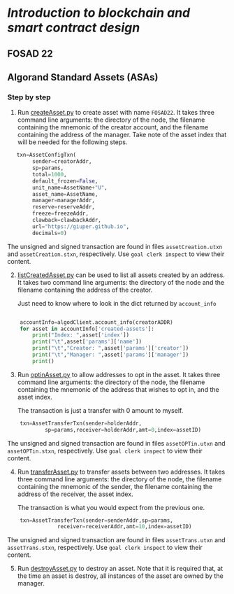 # *Introduction to blockchain and smart contract design*
## FOSAD 22 ##

## Algorand Standard Assets (ASAs) ##

### Step by step  ###

1. Run [createAsset.py](./createAsset.py) to create asset with name ```FOSAD22```.
It takes three command line arguments: the directory of the node, 
the filename containing the mnemonic of the creator account, and
the filename containing the address of the manager.
Take note of the asset index that will be needed for the following steps.

```python
   txn=AssetConfigTxn(
        sender=creatorAddr,
        sp=params,
        total=1000,
        default_frozen=False,
        unit_name=AssetName+"U",
        asset_name=AssetName,
        manager=managerAddr,
        reserve=reserveAddr,
        freeze=freezeAddr,
        clawback=clawbackAddr,
        url="https://giuper.github.io",
        decimals=0)
```


The unsigned and signed transaction are found in files ```assetCreation.utxn``` and 
```assetCreation.stxn```, respectively. 
Use ```goal clerk inspect``` to view their content.

2. [listCreatedAsset.py](./listCreatedAsset.py) can be used to list all assets created by an address.
    It takes two command line arguments: the directory of the node and 
    the filename containing the address of the creator.

    Just need to know where to look in the dict returned by ```account_info```
```python

    accountInfo=algodClient.account_info(creatorADDR)
    for asset in accountInfo['created-assets']:
        print("Index: ",asset['index'])
        print("\t",asset['params']['name'])
        print("\t","Creator: ",asset['params']['creator'])
        print("\t","Manager: ",asset['params']['manager'])
        print()
```

3. Run [optinAsset.py](./optinAsset.py) to allow addresses to opt in the asset.
    It takes three command line arguments: the directory of the node, 
    the filename containing the mnemonic of the address that wishes to opt in,  and the asset index.
   
    The transaction is just a transfer with 0 amount to myself.

```python
    txn=AssetTransferTxn(sender=holderAddr,
            sp=params,receiver=holderAddr,amt=0,index=assetID)
```
    
The unsigned and signed transaction are found in files ```assetOPTin.utxn``` and 
```assetOPTin.stxn```, respectively. 
Use ```goal clerk inspect``` to view their content.

4. Run [transferAsset.py](./transferAsset.py) to transfer assets between two addresses. 
    It takes three command line arguments: the directory of the node, 
    the filename containing the mnemonic of the sender,
    the filename containing the address of the receiver,
    the asset index.

    The transaction is what you would expect from the previous one.

```python
    txn=AssetTransferTxn(sender=senderAddr,sp=params,
                receiver=receiverAddr,amt=10,index=assetID)
```

The unsigned and signed transaction are found in files ```assetTrans.utxn``` and 
    ```assetTrans.stxn```, respectively. 
    Use ```goal clerk inspect``` to view their content.

5. Run [destroyAsset.py](./destroyAsset.py) to destroy an asset.
    Note that it is required that, at the time an asset is destroy, all instances
    of the asset are owned by the manager.

